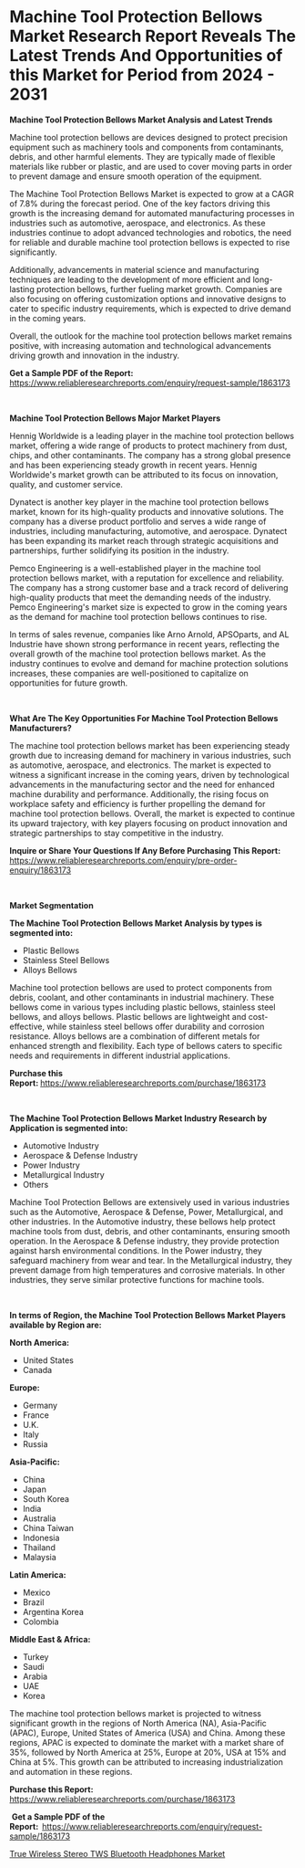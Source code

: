 <p><h1>Machine Tool Protection Bellows Market Research Report Reveals The Latest Trends And Opportunities of this Market for Period from 2024 - 2031</h1></p><p><strong>Machine Tool Protection Bellows Market Analysis and Latest Trends</strong></p>
<p><p>Machine tool protection bellows are devices designed to protect precision equipment such as machinery tools and components from contaminants, debris, and other harmful elements. They are typically made of flexible materials like rubber or plastic, and are used to cover moving parts in order to prevent damage and ensure smooth operation of the equipment.</p><p>The Machine Tool Protection Bellows Market is expected to grow at a CAGR of 7.8% during the forecast period. One of the key factors driving this growth is the increasing demand for automated manufacturing processes in industries such as automotive, aerospace, and electronics. As these industries continue to adopt advanced technologies and robotics, the need for reliable and durable machine tool protection bellows is expected to rise significantly.</p><p>Additionally, advancements in material science and manufacturing techniques are leading to the development of more efficient and long-lasting protection bellows, further fueling market growth. Companies are also focusing on offering customization options and innovative designs to cater to specific industry requirements, which is expected to drive demand in the coming years.</p><p>Overall, the outlook for the machine tool protection bellows market remains positive, with increasing automation and technological advancements driving growth and innovation in the industry.</p></p>
<p><strong>Get a Sample PDF of the Report:&nbsp;</strong> <a href="https://www.reliableresearchreports.com/enquiry/request-sample/1863173">https://www.reliableresearchreports.com/enquiry/request-sample/1863173</a></p>
<p>&nbsp;</p>
<p><strong>Machine Tool Protection Bellows Major Market Players</strong></p>
<p><p>Hennig Worldwide is a leading player in the machine tool protection bellows market, offering a wide range of products to protect machinery from dust, chips, and other contaminants. The company has a strong global presence and has been experiencing steady growth in recent years. Hennig Worldwide's market growth can be attributed to its focus on innovation, quality, and customer service.</p><p>Dynatect is another key player in the machine tool protection bellows market, known for its high-quality products and innovative solutions. The company has a diverse product portfolio and serves a wide range of industries, including manufacturing, automotive, and aerospace. Dynatect has been expanding its market reach through strategic acquisitions and partnerships, further solidifying its position in the industry.</p><p>Pemco Engineering is a well-established player in the machine tool protection bellows market, with a reputation for excellence and reliability. The company has a strong customer base and a track record of delivering high-quality products that meet the demanding needs of the industry. Pemco Engineering's market size is expected to grow in the coming years as the demand for machine tool protection bellows continues to rise.</p><p>In terms of sales revenue, companies like Arno Arnold, APSOparts, and AL Industrie have shown strong performance in recent years, reflecting the overall growth of the machine tool protection bellows market. As the industry continues to evolve and demand for machine protection solutions increases, these companies are well-positioned to capitalize on opportunities for future growth.</p></p>
<p>&nbsp;</p>
<p><strong>What Are The Key Opportunities For Machine Tool Protection Bellows Manufacturers?</strong></p>
<p><p>The machine tool protection bellows market has been experiencing steady growth due to increasing demand for machinery in various industries, such as automotive, aerospace, and electronics. The market is expected to witness a significant increase in the coming years, driven by technological advancements in the manufacturing sector and the need for enhanced machine durability and performance. Additionally, the rising focus on workplace safety and efficiency is further propelling the demand for machine tool protection bellows. Overall, the market is expected to continue its upward trajectory, with key players focusing on product innovation and strategic partnerships to stay competitive in the industry.</p></p>
<p><strong>Inquire or Share Your Questions If Any Before Purchasing This Report:</strong> <a href="https://www.reliableresearchreports.com/enquiry/pre-order-enquiry/1863173">https://www.reliableresearchreports.com/enquiry/pre-order-enquiry/1863173</a></p>
<p>&nbsp;</p>
<p><strong>Market Segmentation</strong></p>
<p><strong>The Machine Tool Protection Bellows Market Analysis by types is segmented into:</strong></p>
<p><ul><li>Plastic Bellows</li><li>Stainless Steel Bellows</li><li>Alloys Bellows</li></ul></p>
<p><p>Machine tool protection bellows are used to protect components from debris, coolant, and other contaminants in industrial machinery. These bellows come in various types including plastic bellows, stainless steel bellows, and alloys bellows. Plastic bellows are lightweight and cost-effective, while stainless steel bellows offer durability and corrosion resistance. Alloys bellows are a combination of different metals for enhanced strength and flexibility. Each type of bellows caters to specific needs and requirements in different industrial applications.</p></p>
<p><strong>Purchase this Report:&nbsp;</strong><a href="https://www.reliableresearchreports.com/purchase/1863173">https://www.reliableresearchreports.com/purchase/1863173</a></p>
<p>&nbsp;</p>
<p><strong>The Machine Tool Protection Bellows Market Industry Research by Application is segmented into:</strong></p>
<p><ul><li>Automotive Industry</li><li>Aerospace & Defense Industry</li><li>Power Industry</li><li>Metallurgical Industry</li><li>Others</li></ul></p>
<p><p>Machine Tool Protection Bellows are extensively used in various industries such as the Automotive, Aerospace & Defense, Power, Metallurgical, and other industries. In the Automotive industry, these bellows help protect machine tools from dust, debris, and other contaminants, ensuring smooth operation. In the Aerospace & Defense industry, they provide protection against harsh environmental conditions. In the Power industry, they safeguard machinery from wear and tear. In the Metallurgical industry, they prevent damage from high temperatures and corrosive materials. In other industries, they serve similar protective functions for machine tools.</p></p>
<p>&nbsp;</p>
<p><strong>In terms of Region, the Machine Tool Protection Bellows Market Players available by Region are:</strong></p>
<p>
    <p> <strong> North America: </strong>
        <ul>
            <li>United States</li>
            <li>Canada</li>
        </ul>
        </p> 
    <p> <strong> Europe: </strong>
        <ul>
            <li>Germany</li>
            <li>France</li>
            <li>U.K.</li>
            <li>Italy</li>
            <li>Russia</li>
        </ul>
        </p> 
    <p> <strong> Asia-Pacific: </strong>
        <ul>
            <li>China</li>
            <li>Japan</li>
            <li>South Korea</li>
            <li>India</li>
            <li>Australia</li>
            <li>China Taiwan</li>
            <li>Indonesia</li>
            <li>Thailand</li>
            <li>Malaysia</li>
        </ul>
        </p> 
    <p> <strong> Latin America: </strong>
        <ul>
            <li>Mexico</li>
            <li>Brazil</li>
            <li>Argentina Korea</li>
            <li>Colombia</li>
        </ul>
        </p> 
    <p> <strong> Middle East & Africa: </strong>
        <ul>
            <li>Turkey</li>
            <li>Saudi</li>
            <li>Arabia</li>
            <li>UAE</li>
            <li>Korea</li>
        </ul>
    </p>
    </p>
<p><p>The machine tool protection bellows market is projected to witness significant growth in the regions of North America (NA), Asia-Pacific (APAC), Europe, United States of America (USA) and China. Among these regions, APAC is expected to dominate the market with a market share of 35%, followed by North America at 25%, Europe at 20%, USA at 15% and China at 5%. This growth can be attributed to increasing industrialization and automation in these regions.</p></p>
<p><strong>Purchase this Report: </strong><a href="https://www.reliableresearchreports.com/purchase/1863173">https://www.reliableresearchreports.com/purchase/1863173</a></p>
<p>&nbsp;<strong>Get a Sample PDF of the Report:&nbsp;&nbsp;</strong><a href="https://www.reliableresearchreports.com/enquiry/request-sample/1863173">https://www.reliableresearchreports.com/enquiry/request-sample/1863173</a></p>
<p><strong></strong></p>
<p><p><a href="https://meowing-canidae-761.notion.site/True-Wireless-Stereo-TWS-Bluetooth-Headphones-Market-Size-Evaluating-its-Market-Trends-Growth-and-73487094bf674b87bc02fa57c8bf0c18">True Wireless Stereo TWS Bluetooth Headphones Market</a></p></p>